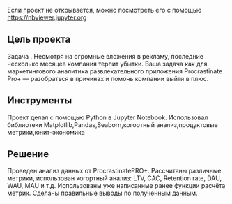 Если проект не открывается, можно посмотреть его с помощью https://nbviewer.jupyter.org

## Цель проекта
Задача . 
Несмотря на огромные вложения в рекламу, последние несколько месяцев компания терпит убытки. 
Ваша задача как для маркетингового аналитика развлекательного приложения Procrastinate Pro+ — разобраться в причинах и помочь компании выйти в плюс.
## Инструменты
Проект делал с помощью Python в Jupyter Notebook. Использовал библиотеки Matplotlib,Pandas,Seaborn,когортный анализ,продуктовые метрики,юнит-экономика
## Решение
Проведен анализ данных от ProcrastinatePRO+.
Рассчитаны различные метрики, использован когортный анализ: LTV, CAC, Retention rate, DAU, WAU, MAU и т.д. Использованы уже написанные ранее функции расчёта метрик. Сделаны правильные выводы по полученным данным.
